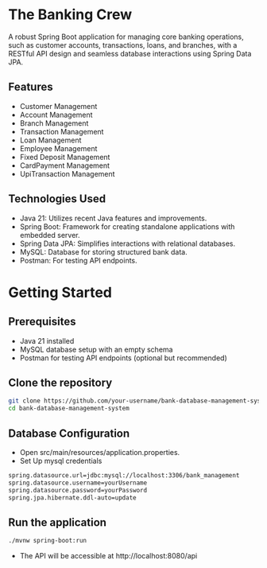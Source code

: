 # The Banking Crew

A robust Spring Boot application for managing core banking operations, such as customer accounts, transactions, loans, and branches, with a RESTful API design and seamless database interactions using Spring Data JPA.




## Features

- Customer Management
- Account Management
- Branch Management
- Transaction Management
- Loan Management
- Employee Management
- Fixed Deposit Management
- CardPayment Management
- UpiTransaction Management

## Technologies Used

- Java 21: Utilizes recent Java features and improvements.
- Spring Boot: Framework for creating standalone applications with embedded server.
- Spring Data JPA: Simplifies interactions with relational databases.
- MySQL: Database for storing structured bank data.
- Postman: For testing API endpoints.

# Getting Started
## Prerequisites
- Java 21 installed
- MySQL database setup with an empty schema
- Postman for testing API endpoints (optional but recommended)


## Clone the repository


```bash
git clone https://github.com/your-username/bank-database-management-system.git
cd bank-database-management-system
```
## Database Configuration
- Open src/main/resources/application.properties.
- Set Up mysql credentials
```bash 
spring.datasource.url=jdbc:mysql://localhost:3306/bank_management
spring.datasource.username=yourUsername
spring.datasource.password=yourPassword
spring.jpa.hibernate.ddl-auto=update
```
## Run the application
```bash
./mvnw spring-boot:run
```
- The API will be accessible at http://localhost:8080/api


